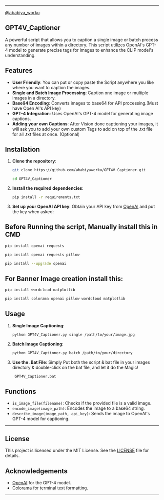 
---

[@ababiya_worku](https://linktr.ee/ababiya)

## GPT4V_Captioner

A powerful script that allows you to caption a single image or batch process any number of images within a directory. This script utilizes OpenAI's GPT-4 model to generate precise tags for images to enhance the CLIP model's understanding.


## Features
- **User Friendly**: You can put or copy paste the Script anywhere you like where you want to caption the images.
- **Single and Batch Image Processing**: Caption one image or multiple images in a directory.
- **Base64 Encoding**: Converts images to base64 for API processing.(Must have Open AI's API key)
- **GPT-4 Integration**: Uses OpenAI's GPT-4 model for generating image captions.
- **Adding your own Captions**: After Vision done captioning your images, it will ask you to add your own custom Tags to add on top of the .txt file for all .txt files at once. (Optional)

## Installation

1. **Clone the repository**:
    ```sh
    git clone https://github.com/ababiyaworku/GPT4V_Captioner.git
    
    cd GPT4V_Captioner
    ```

2. **Install the required dependencies**:
    ```sh
    pip install -r requirements.txt
    ```

3. **Set up your OpenAI API key**:
    Obtain your API key from [OpenAI](https://openai.com/api) and put the key when asked:

## Before Running the script, Manually install this in CMD
```sh
pip install openai requests
```

```sh
pip install openai requests pillow
```

```sh
pip install --upgrade openai
```
## For Banner Image creation install this:
```sh
pip install wordcloud matplotlib
```

```sh
pip install colorama openai pillow wordcloud matplotlib
```

## Usage

1. **Single Image Captioning**:
    ```sh
    python GPT4V_Captioner.py single /path/to/your/image.jpg
    ```

2. **Batch Image Captioning**:
    ```sh
    python GPT4V_Captioner.py batch /path/to/your/directory
    ```
3. **Use the .Bat File**: Simply Put both the script & bat file in your images directory & double-click on the bat file, and let it do the Magic!
    ```sh
     GPT4V_Captioner.bat
    ```

## Functions

- `is_image_file(filename)`: Checks if the provided file is a valid image.
- `encode_image(image_path)`: Encodes the image to a base64 string.
- `describe_image(image_path, api_key)`: Sends the image to OpenAI's GPT-4 model for captioning.

---


## License

This project is licensed under the MIT License. See the [LICENSE](LICENSE) file for details.

## Acknowledgements

- [OpenAI](https://openai.com/) for the GPT-4 model.
- [Colorama](https://pypi.org/project/colorama/) for terminal text formatting.

---
